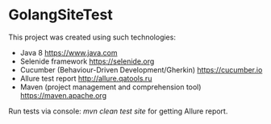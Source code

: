 # GolangSiteTest

This project was created using such technologies:
- Java 8 https://www.java.com
- Selenide framework https://selenide.org
- Cucumber (Behaviour-Driven Development/Gherkin) https://cucumber.io
- Allure test report http://allure.qatools.ru
- Maven (project management and comprehension tool) https://maven.apache.org

Run tests via console: _mvn clean test site_ for getting Allure report.
